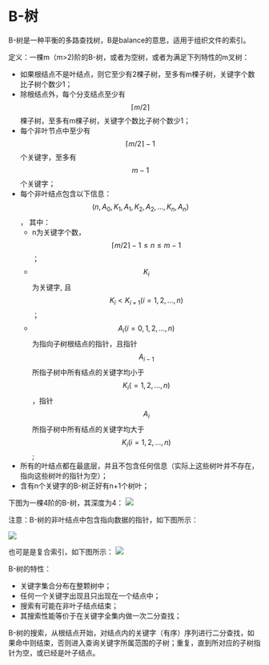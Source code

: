 # B-树

B-树是一种平衡的多路查找树，B是balance的意思，适用于组织文件的索引。

定义：一棵m（m>2)阶的B-树，或者为空树，或者为满足下列特性的m叉树：
- 如果根结点不是叶结点，则它至少有2棵子树，至多有m棵子树，关键字个数比子树个数少1；
- 除根结点外，每个分支结点至少有$$ \lceil{m/2}\rceil $$棵子树，至多有m棵子树，关键字个数比子树个数少1；
- 每个非叶节点中至少有$$ \lceil{m/2}\rceil-1 $$个关键字，至多有$$ m-1 $$个关键字；
- 每个非叶结点包含以下信息：
$$ (n, A_0, K_1, A_1, K_2, A_2, ..., K_n, A_n) $$，
其中：
  - n为关键字个数，$$ \lceil{m/2}\rceil-1 \le n \le m-1 $$；
  - $$ K_i $$为关键字, 且$$ K_i<K_{i+1} (i=1,2,\ldots,n) $$；
  - $$ A_i (i=0,1,2,\ldots,n) $$为指向子树根结点的指针，且指针$$ A_{i-1} $$所指子树中所有结点的关键字均小于$$ K_i (= 1,2,\ldots,n) $$，指针$$ A_i $$所指子树中所有结点的关键字均大于$$ K_i (i=1,2,\ldots, n) $$;
- 所有的叶结点都在最底层，并且不包含任何信息（实际上这些树叶并不存在，指向这些树叶的指针为空）；
- 含有n个关键字的B-树正好有n+1个树叶；

下图为一棵4阶的B-树，其深度为4：
![](E:\code_kata\b_tree.jpg)

注意：B-树的非叶结点中包含指向数据的指针，如下图所示：

![](E:\code_kata\b_tree2.jpg)

也可是是复合索引，如下图所示：
![](E:\code_kata\b_tree3.jpg)

B-树的特性：
- 关键字集合分布在整颗树中；
- 任何一个关键字出现且只出现在一个结点中；
- 搜索有可能在非叶子结点结束；
- 其搜索性能等价于在关键字全集内做一次二分查找；

B-树的搜索，从根结点开始，对结点内的关键字（有序）序列进行二分查找，如果命中则结束，否则进入查询关键字所属范围的子树；重复，直到所对应的子树指针为空，或已经是叶子结点。
